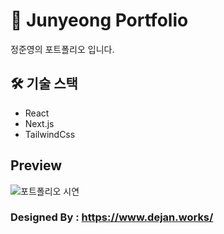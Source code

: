 # 🚀 Junyeong Portfolio

정준영의 포트폴리오 입니다.

## 🛠️ 기술 스택

- React
- Next.js
- TailwindCss

## Preview

![포트폴리오 시연](https://github.com/user-attachments/assets/5e44da2d-85b4-406f-a91f-5f7a9e47b65d)

### Designed By : https://www.dejan.works/
